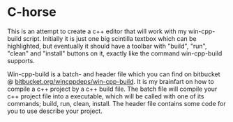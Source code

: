 # C-horse
This is an attempt to create a c++ editor that will work with my win-cpp-build script. Initially it is just one big scintilla textbox which can be highlighted, but eventually it should have a toolbar with "build", "run", "clean" and "install" buttons on it, exactly like the command win-cpp-build supports.

Win-cpp-build is a batch- and header file which you can find on bitbucket @ [bitbucket.org/wincppdeps/win-cpp-build](https://bitbucket.org/wincppdeps/win-cpp-build). It is my brainfart on how to compile a c++ project by a c++ build file. The batch file will compile your c++ project file into a executable, which will be called with one of its commands; build, run, clean, install. The header file contains some code for you to use describe your project.